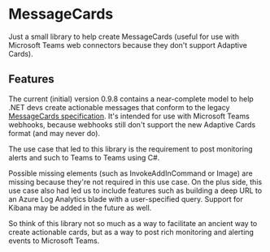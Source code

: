 # MessageCards
Just a small library to help create MessageCards (useful for use with Microsoft Teams web connectors because they don't support Adaptive Cards).

## Features
The current (initial) version 0.9.8 contains a near-complete model to help .NET devs create actionable messages that conform to the legacy [MessageCards specification](https://docs.microsoft.com/en-us/outlook/actionable-messages/message-card-reference). It's intended for use with Microsoft Teams webhooks, because webhooks still don't support the new Adaptive Cards format (and may never do).

The use case that led to this library is the requirement to post monitoring alerts and such to Teams to Teams using C#.

Possible missing elements (such as InvokeAddInCommand or Image) are missing because they're not required in this use case. On the plus side, this use case also had led us to include features such as building a deep URL to an Azure Log Analytics blade with a user-specified query. Support for Kibana may be added in the future as well.

So think of this library not so much as a way to facilitate an ancient way to create actionable cards, but as a way to post rich monitoring and alerting events to Microsoft Teams.

